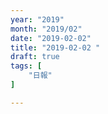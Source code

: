 ```yaml
---
year: "2019"
month: "2019/02"
date: "2019-02-02"
title: "2019-02-02 "
draft: true
tags: [
    "日報"
]

---
```


